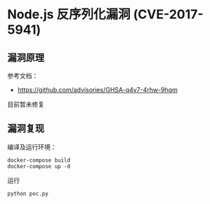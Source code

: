 # Node.js 反序列化漏洞 (CVE-2017-5941)

## 漏洞原理

参考文档：

 - https://github.com/advisories/GHSA-q4v7-4rhw-9hqm

目前暂未修复

## 漏洞复现

编译及运行环境：

```
docker-compose build
docker-compose up -d
```

运行 

```python
python poc.py
```



